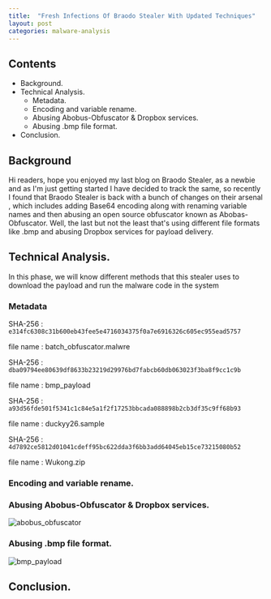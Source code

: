 ```yaml
---
title:  "Fresh Infections Of Braodo Stealer With Updated Techniques"
layout: post
categories: malware-analysis
---
```


## Contents

- Background.
- Technical Analysis.
    - Metadata.
    - Encoding and variable rename.
    - Abusing Abobus-Obfuscator & Dropbox services.
    - Abusing .bmp file format.
- Conclusion.

## Background


Hi readers, hope you enjoyed my last blog on Braodo Stealer, as a newbie and as I'm just getting started I have decided to track the same, so recently I found that Braodo Stealer is back with a bunch of changes on their arsenal , which includes adding Base64 encoding along with renaming variable names and then abusing an open source obfuscator known as Abobas-Obfuscator. Well, the last but not the least that's using different file formats like .bmp and abusing Dropbox services for payload delivery.

## Technical Analysis.

In this phase, we will know different methods that this stealer uses to download the payload and run the malware code in the system

### Metadata

SHA-256 : `e314fc6308c31b600eb43fee5e4716034375f0a7e6916326c605ec955ead5757`

file name : batch_obfuscator.malwre

SHA-256 : `dba09794ee80639df8633b23219d29976bd7fabcb60db063023f3ba8f9cc1c9b`

file name : bmp_payload

SHA-256 : `a93d56fde501f5341c1c84e5a1f2f17253bbcada088898b2cb3df35c9ff68b93`

file name : duckyy26.sample

SHA-256 : `4d7892ce5812d01041cdeff95bc622dda3f6bb3add64045eb15ce73215080b52`

file name : Wukong.zip

### Encoding and variable rename.

### Abusing Abobus-Obfuscator & Dropbox services.
![abobus_obfuscator](https://github.com/user-attachments/assets/e0e1974e-1726-4b61-b109-54c0b6b6ed02)

### Abusing .bmp file format.

![bmp_payload](https://github.com/user-attachments/assets/1210ec36-f690-4c52-b7b8-39f1a72bd935)

## Conclusion.



